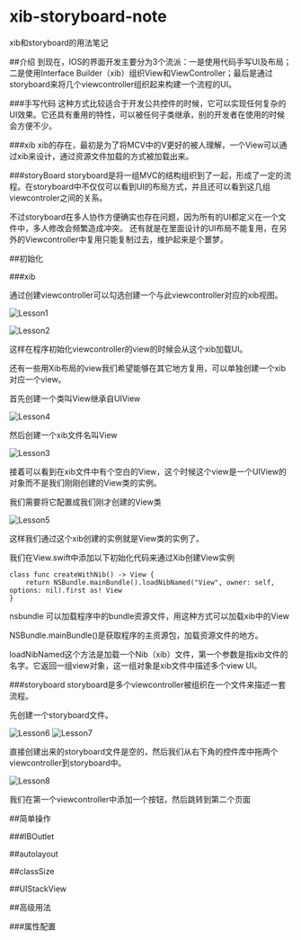 # xib-storyboard-note
xib和storyboard的用法笔记

##介绍
到现在，IOS的界面开发主要分为3个流派：一是使用代码手写UI及布局；二是使用Interface Builder（xib）组织View和ViewController；最后是通过storyboard来将几个viewcontroller组织起来构建一个流程的UI。

###手写代码
这种方式比较适合于开发公共控件的时候，它可以实现任何复杂的UI效果。它还具有重用的特性，可以被任何子类继承，别的开发者在使用的时候会方便不少。

###xib
xib的存在，最初是为了将MCV中的V更好的被人理解，一个View可以通过xib来设计，通过资源文件加载的方式被加载出来。

###storyBoard
storyboard是将一组MVC的结构组织到了一起，形成了一定的流程。在storyboard中不仅仅可以看到UI的布局方式，并且还可以看到这几组viewcontroler之间的关系。

不过storyboard在多人协作方便确实也存在问题，因为所有的UI都定义在一个文件中，多人修改会频繁造成冲突。
还有就是在里面设计的UI布局不能复用，在另外的Viewcontroller中复用只能复制过去，维护起来是个噩梦。

##初始化


###xib

通过创建viewcontroller可以勾选创建一个与此viewcontroller对应的xib视图。

![Lesson1](./resource/1.jpeg)

![Lesson2](./resource/2.jpeg)

这样在程序初始化viewcontroller的view的时候会从这个xib加载UI。

还有一些用Xib布局的view我们希望能够在其它地方复用，可以单独创建一个xib对应一个view。

首先创建一个类叫View继承自UIView

![Lesson4](./resource/4.jpeg)

然后创建一个xib文件名叫View

![Lesson3](./resource/3.jpeg)

接着可以看到在xib文件中有个空白的View，这个时候这个view是一个UIView的对象而不是我们刚刚创建的View类的实例。

我们需要将它配置成我们刚才创建的View类

![Lesson5](./resource/5.jpeg)

这样我们通过这个xib创建的实例就是View类的实例了。

我们在View.swift中添加以下初始化代码来通过Xib创建View实例

	class func createWithNib() -> View {
        return NSBundle.mainBundle().loadNibNamed("View", owner: self, options: nil).first as! View
    }
    
nsbundle 可以加载程序中的bundle资源文件，用这种方式可以加载xib中的View

NSBundle.mainBundle()是获取程序的主资源包，加载资源文件的地方。

loadNibNamed这个方法是加载一个Nib（xib）文件，第一个参数是指xib文件的名字。它返回一组view对象，这一组对象是xib文件中描述多个view UI。


###storyboard
storyboard是多个viewcontroller被组织在一个文件来描述一套流程。

先创建一个storyboard文件。

![Lesson6](./resource/6.jpeg)
![Lesson7](./resource/7.jpeg)

直接创建出来的storyboard文件是空的，然后我们从右下角的控件库中拖两个viewcontroller到storyboard中。

![Lesson8](./resource/8.jpeg)

我们在第一个viewcontroller中添加一个按钮，然后跳转到第二个页面

##简单操作

###IBOutlet

##autolayout

##classSize

##UIStackView

##高级用法

###属性配置